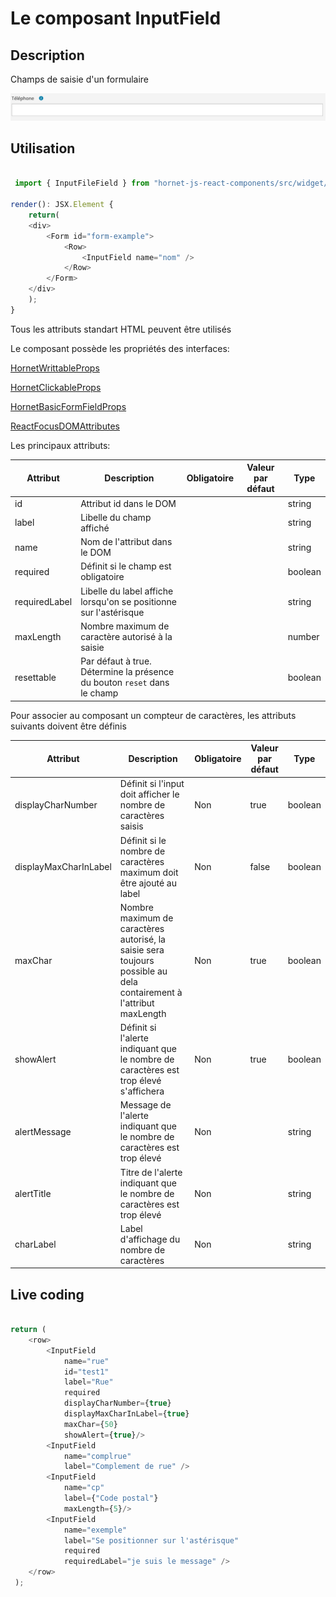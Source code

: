 # Le composant InputField

## Description

Champs de saisie d'un formulaire

![InputField](../sources/form/input-field/input-field.png)

## Utilisation

```javascript

 import { InputFileField } from "hornet-js-react-components/src/widget/form/input-field";

render(): JSX.Element {
    return(
    <div>
        <Form id="form-example">
            <Row>
                <InputField name="nom" />
            </Row>
        </Form>
    </div>
    );
}

```

Tous les attributs standart HTML peuvent être utilisés

Le composant possède les propriétés des interfaces:

[HornetWrittableProps](/hornetshowroom/composant/page/hornet-js/composants/proprietes-hornet-component)

[HornetClickableProps](/hornetshowroom/composant/page/hornet-js/composants/proprietes-hornet-component)

[HornetBasicFormFieldProps](/hornetshowroom/composant/page/hornet-js/composants/proprietes-hornet-component)

[ReactFocusDOMAttributes](/hornetshowroom/composant/page/hornet-js/composants/proprietes-hornet-component)

Les principaux attributs:

| Attribut                | Description                                                                   | Obligatoire | Valeur par défaut | Type    |
| ----------------------- | ------------------------------------------------------------------------------|-------------|-------------------|---------|
| id                      | Attribut id dans le DOM                                                       | &nbsp;      | &nbsp;            | string  |
| label                   | Libelle du champ affiché                                                      | &nbsp;      | &nbsp;            | string  |
| name                    | Nom de l'attribut dans le DOM                                                 | &nbsp;      | &nbsp;            | string  |
| required                | Définit si le champ est obligatoire                                           | &nbsp;      | &nbsp;            | boolean |
| requiredLabel           | Libelle du label affiche lorsqu'on se positionne sur l'astérisque             | &nbsp;      | &nbsp;            | string  |
| maxLength               | Nombre maximum de caractère autorisé à la saisie                              | &nbsp;      | &nbsp;            | number  |
| resettable              | Par défaut à true. Détermine la présence du bouton `reset` dans le champ      | &nbsp;      | &nbsp;            | boolean |

Pour associer au composant un compteur de caractères, les attributs suivants doivent être définis

| Attribut                | Description                                                                   | Obligatoire | Valeur par défaut | Type |
| ----------------------- | ------------------------------------------------------------------------------|-------------|-------------------|------|
| displayCharNumber       | Définit si l'input doit afficher le nombre de caractères saisis               |Non          |true               |boolean|
| displayMaxCharInLabel   | Définit si le nombre de caractères maximum doit être ajouté au label          |Non          |false              |boolean|
| maxChar                 | Nombre maximum de caractères autorisé, la saisie sera toujours possible au dela contairement à l'attribut maxLength|Non|true|boolean|
| showAlert               | Définit si l'alerte indiquant que le nombre de caractères est trop élevé s'affichera |Non    |true               |boolean|
| alertMessage            | Message de l'alerte indiquant que le nombre de caractères est trop élevé       |Non          |&nbsp;             |string|
| alertTitle              | Titre de l'alerte indiquant que le nombre de caractères est trop élevé         |Non          |&nbsp;             |string|
| charLabel               | Label d'affichage du nombre de caractères                                     |Non          |&nbsp;             |string|

## Live coding

```javascript showroom

return (
  	<row>
        <InputField
            name="rue"
            id="test1"
            label="Rue"
            required
            displayCharNumber={true}
            displayMaxCharInLabel={true}
            maxChar={50}
            showAlert={true}/>
        <InputField
            name="complrue"
            label="Complement de rue" />
        <InputField
            name="cp"
            label={"Code postal"}
            maxLength={5}/>
        <InputField
            name="exemple"
            label="Se positionner sur l'astérisque"
            required
            requiredLabel="je suis le message" />
	</row>
 );
 
```
